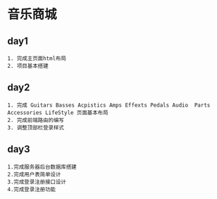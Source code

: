 # 音乐商城
## day1

    1. 完成主页面html布局
    2. 项目基本搭建
## day2
    1. 完成 Guitars Basses Acpistics Amps Effexts Pedals Audio  Parts Accessories LifeStyle 页面基本布局
    2. 完成前端路由的编写
    3. 调整顶部栏登录样式
## day3
    1.完成服务器后台数据库搭建
    2.完成用户表简单设计
    3.完成登录注册接口设计
    4.完成登录注册功能